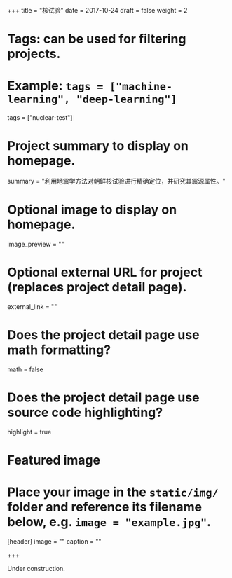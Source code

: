 +++
title = "核试验"
date = 2017-10-24
draft = false
weight = 2

# Tags: can be used for filtering projects.
# Example: `tags = ["machine-learning", "deep-learning"]`
tags = ["nuclear-test"]

# Project summary to display on homepage.
summary = "利用地震学方法对朝鲜核试验进行精确定位，并研究其震源属性。"

# Optional image to display on homepage.
image_preview = ""

# Optional external URL for project (replaces project detail page).
external_link = ""

# Does the project detail page use math formatting?
math = false

# Does the project detail page use source code highlighting?
highlight = true

# Featured image
# Place your image in the `static/img/` folder and reference its filename below, e.g. `image = "example.jpg"`.
[header]
image = ""
caption = ""

+++

Under construction.
